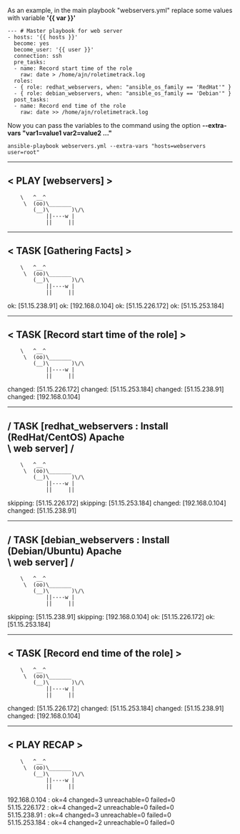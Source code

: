 

As an example, in the main playbook "webservers.yml" replace some values with variable **'{{ var }}'**

```
--- # Master playbook for web server
- hosts: '{{ hosts }}' 
  become: yes
  become_user: '{{ user }}'
  connection: ssh
  pre_tasks:
  - name: Record start time of the role
    raw: date > /home/ajn/roletimetrack.log
  roles:
  - { role: redhat_webservers, when: "ansible_os_family == 'RedHat'" }
  - { role: debian_webservers, when: "ansible_os_family == 'Debian'" }
  post_tasks:
  - name: Record end time of the role 
    raw: date >> /home/ajn/roletimetrack.log
```

Now you can pass the variables to the command using the option **--extra-vars "var1=value1 var2=value2 ..."**

```
ansible-playbook webservers.yml --extra-vars "hosts=webservers user=root" 
```

___________________
< PLAY [webservers] >
 -------------------
        \   ^__^
         \  (oo)\_______
            (__)\       )\/\
                ||----w |
                ||     ||

 ________________________
< TASK [Gathering Facts] >
 ------------------------
        \   ^__^
         \  (oo)\_______
            (__)\       )\/\
                ||----w |
                ||     ||

ok: [51.15.238.91]
ok: [192.168.0.104]
ok: [51.15.226.172]
ok: [51.15.253.184]
 ______________________________________
< TASK [Record start time of the role] >
 --------------------------------------
        \   ^__^
         \  (oo)\_______
            (__)\       )\/\
                ||----w |
                ||     ||

changed: [51.15.226.172]
changed: [51.15.253.184]
changed: [51.15.238.91]
changed: [192.168.0.104]
 __________________________________________________________
/ TASK [redhat_webservers : Install (RedHat/CentOS) Apache \
\ web server]                                              /
 ----------------------------------------------------------
        \   ^__^
         \  (oo)\_______
            (__)\       )\/\
                ||----w |
                ||     ||

skipping: [51.15.226.172]
skipping: [51.15.253.184]
changed: [192.168.0.104]
changed: [51.15.238.91]
 __________________________________________________________
/ TASK [debian_webservers : Install (Debian/Ubuntu) Apache \
\ web server]                                              /
 ----------------------------------------------------------
        \   ^__^
         \  (oo)\_______
            (__)\       )\/\
                ||----w |
                ||     ||

skipping: [51.15.238.91]
skipping: [192.168.0.104]
ok: [51.15.226.172]
ok: [51.15.253.184]
 ____________________________________
< TASK [Record end time of the role] >
 ------------------------------------
        \   ^__^
         \  (oo)\_______
            (__)\       )\/\
                ||----w |
                ||     ||

changed: [51.15.226.172]
changed: [51.15.253.184]
changed: [51.15.238.91]
changed: [192.168.0.104]
 ____________
< PLAY RECAP >
 ------------
        \   ^__^
         \  (oo)\_______
            (__)\       )\/\
                ||----w |
                ||     ||

192.168.0.104              : ok=4    changed=3    unreachable=0    failed=0   
51.15.226.172              : ok=4    changed=2    unreachable=0    failed=0   
51.15.238.91               : ok=4    changed=3    unreachable=0    failed=0   
51.15.253.184              : ok=4    changed=2    unreachable=0    failed=0   

